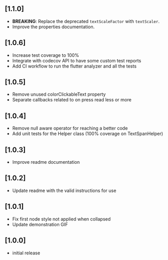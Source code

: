 ## [1.1.0]
- **BREAKING**: Replace the deprecated `textScaleFactor` with `textScaler`.
- Improve the properties documentation.

## [1.0.6]
- Increase test coverage to 100%
- Integrate with codecov API to have some custom test reports
- Add CI workflow to run the flutter analyzer and all the tests

## [1.0.5]
- Remove unused colorClickableText property
- Separate callbacks related to on press read less or more

## [1.0.4]
- Remove null aware operator for reaching a better code
- Add unit tests for the Helper class (100% coverage on TextSpanHelper)

## [1.0.3]
- Improve readme documentation

## [1.0.2]
- Update readme with the valid instructions for use

## [1.0.1] 
- Fix first node style not applied when collapsed
- Update demonstration GIF
## [1.0.0] 
- initial release
